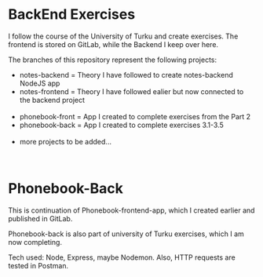 # BackEnd Exercises

I follow the course of the University of Turku and create exercises. The frontend is stored on GitLab, while the Backend I keep over here. </br>

The branches of this repository represent the following projects: </br>

<ul>
  <li>notes-backend = Theory I have followed to create notes-backend NodeJS app</li>
  <li>notes-frontend = Theory I have followed ealier but now connected to the backend project</li>
  </br>
  <li>phonebook-front = App I created to complete exercises from the Part 2</li>
  <li>phonebook-back = App I created to complete exercises 3.1-3.5</li>
  </br>
  <li>more projects to be added...</li>
</ul>

</br>

# Phonebook-Back

This is continuation of Phonebook-frontend-app, which I created earlier and published in GitLab. </br>

Phonebook-back is also part of university of Turku exercises, which I am now completing. </br>

Tech used: Node, Express, maybe Nodemon. Also, HTTP requests are tested in Postman.